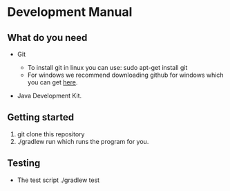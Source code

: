 Development Manual
==================

What do you need
----------------

* Git
    * To install git in linux you can use: sudo apt-get install git
    * For windows we recommend downloading github for windows which you can get
[here](https://windows.github.com).

* Java Development Kit.

Getting started
---------------

1. git clone this repository
2. ./gradlew run which runs the program for you.

Testing
-------

* The test script ./gradlew test

